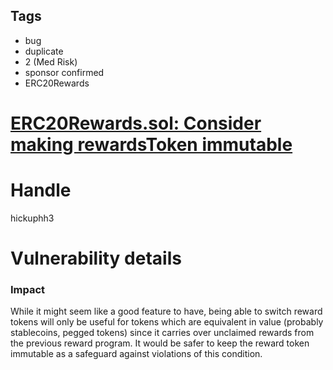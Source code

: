 ## Tags

- bug
- duplicate
- 2 (Med Risk)
- sponsor confirmed
- ERC20Rewards

# [ERC20Rewards.sol: Consider making rewardsToken immutable](https://github.com/code-423n4/2021-08-yield-findings/issues/56) 

# Handle

hickuphh3


# Vulnerability details

### Impact

While it might seem like a good feature to have, being able to switch reward tokens will only be useful for tokens which are equivalent in value (probably stablecoins, pegged tokens) since it carries over unclaimed rewards from the previous reward program. It would be safer to keep the reward token immutable as a safeguard against violations of this condition.

